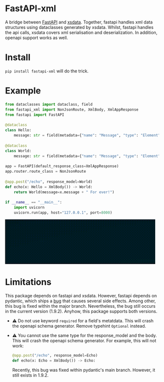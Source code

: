 # FastAPI-xml 

A bridge between [FastAPI](https://github.com/tiangolo/fastapi) and [xsdata](https://github.com/tefra/xsdata). Together,
fastapi handles xml data structures using dataclasses generated by xsdata. Whilst, fastapi handles the api calls, xsdata
covers xml serialisation and deserialization. In addition, openapi support works as well.
 
# Install

`pip install fastapi-xml` will do the trick.


# Example

```python
from dataclasses import dataclass, field
from fastapi_xml import NonJsonRoute, XmlBody, XmlAppResponse
from fastapi import FastAPI

@dataclass
class Hello:
    message: str = field(metadata={"name": "Message", "type": "Element"})

@dataclass
class World:
    message: str = field(metadata={"name": "Message", "type": "Element"})

app = FastAPI(default_response_class=XmlAppResponse)
app.router.route_class = NonJsonRoute

@app.post("/echo", response_model=World)
def echo(x: Hello = XmlBody()) -> World:
    return World(message=x.message + " For ever!")

if __name__ == "__main__":
    import uvicorn
    uvicorn.run(app, host="127.0.0.1", port=8000)
```
![Hello World Example](.github/rsc/example.gif) 

# Limitations
This package depends on fastapi and xsdata. However, fastapi depends on
pydantic, which ships a [bug](https://github.com/pydantic/pydantic/issues/4353) that causes several side effects.
Among other, this bug is fixed within the major branch. Nevertheless, the bug still occurs in the current version
(1.9.2). Anyhow, this package supports both versions.

  - :warning: Do not use keyword `required` for a field's metatdata. This will crash the openapi schema generator. Remove 
    typehint `Optional` instead.

  - :warning: You cannot use the same type for the response_model and the body. This will crash the openapi schema
    generator. For example, this will not work:
    
      ```python
      @app.post("/echo", response_model=Echo)
      def echo(x: Echo = XmlBody()) -> Echo:
      ```
    
    Recently, this bug was fixed within pydantic's main branch. However, it still exists in 1.9.2.
 